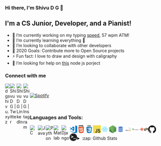 <!--
**Shivz3232/Shivz3232** is a ✨ _special_ ✨ repository because its `README.md` (this file) appears on your GitHub profile.

Here are some ideas to get you started:

- 🔭 I’m currently working on ...
- 🌱 I’m currently learning ...
- 👯 I’m looking to collaborate on ...
- 🤔 I’m looking for help with ...
- 💬 Ask me about ...
- 📫 How to reach me: ...
- 😄 Pronouns: ...
- ⚡ Fun fact: ...
-->

### Hi there, I'm Shivu D G 👋

## I'm a CS Junior, Developer, and a Pianist!

-   🔭 I’m currently working on my typing [speed](https://www.keybr.com/profile/12fip50), 57 wpm ATM!
-   🌱 I’m currently learning everything 🤣
-   👯 I’m looking to collaborate with other developers
-   🥅 2020 Goals: Contribute more to Open Source projects
-   ⚡ Fun fact: I love to draw and design with caligraphy
-   🤔 I’m looking for help on [this](https://github.com/Shivz3232/LAN-file-browser) node js porject

### Connect with me

[<img align="left" alt="dgshivu.xyz" width="16px" src="https://i.ibb.co/8BJFswX/images-removebg-preview.png" />][website]
[<img align="left" alt="Shivu D G | Twitter" width="22px" src="https://cdn.jsdelivr.net/npm/simple-icons@v3/icons/twitter.svg" />][twitter]
[<img align="left" alt="Shivu D G | LinkedIn" width="22px" src="https://cdn.jsdelivr.net/npm/simple-icons@v3/icons/linkedin.svg" />][linkedin]
[<img align="left" alt="Shivu D G | Instagram" width="22px" src="https://cdn.jsdelivr.net/npm/simple-icons@v3/icons/instagram.svg" />][instagram]

<br />

[![Spotify](https://spotify-github-akyyvtmf1.vercel.app/api/spotify)](https://open.spotify.com/user/31umeyvsmk4abpk7elhe4sx6t2d4)

<br />

### Languages and Tools:

[<img align="left" alt="C" width="26px" src="https://img.icons8.com/color/48/000000/c-programming.png"/>][webdevplaylist]
[<img align="left" alt="Java" width="26px" src="https://img.icons8.com/ios-filled/50/000000/java-coffee-cup-logo--v1.png" />][webdevplaylist]
[<img align="left" alt="Python" width="26px" src="https://img.icons8.com/color/48/000000/python.png" />][webdevplaylist]
[<img align="left" alt="Matlab" width="26px" src="https://img.icons8.com/nolan/64/matlab.png" />][webdevplaylist]
[<img align="left" alt="Django" width="26px" src="https://img.icons8.com/color/48/000000/django.png" />][webdevplaylist]
[<img align="left" alt="Visual Studio Code" width="26px" src="https://raw.githubusercontent.com/github/explore/80688e429a7d4ef2fca1e82350fe8e3517d3494d/topics/visual-studio-code/visual-studio-code.png" />][webdevplaylist]
[<img align="left" alt="HTML5" width="26px" src="https://raw.githubusercontent.com/github/explore/80688e429a7d4ef2fca1e82350fe8e3517d3494d/topics/html/html.png" />][webdevplaylist]
[<img align="left" alt="CSS3" width="26px" src="https://raw.githubusercontent.com/github/explore/80688e429a7d4ef2fca1e82350fe8e3517d3494d/topics/css/css.png" />][cssplaylist]

<!-- [<img align="left" alt="Sass" width="26px" src="https://raw.githubusercontent.com/github/explore/80688e429a7d4ef2fca1e82350fe8e3517d3494d/topics/sass/sass.png" />][cssplaylist] -->

[<img align="left" alt="JavaScript" width="26px" src="https://raw.githubusercontent.com/github/explore/80688e429a7d4ef2fca1e82350fe8e3517d3494d/topics/javascript/javascript.png" />][jsplaylist]
[<img align="left" alt="React" width="26px" src="https://raw.githubusercontent.com/github/explore/80688e429a7d4ef2fca1e82350fe8e3517d3494d/topics/react/react.png" />][reactplaylist]

<!-- [<img align="left" alt="Gatsby" width="26px" src="https://raw.githubusercontent.com/github/explore/e94815998e4e0713912fed477a1f346ec04c3da2/topics/gatsby/gatsby.png" />][webdevplaylist] -->
<!-- [<img align="left" alt="GraphQL" width="26px" src="https://raw.githubusercontent.com/github/explore/80688e429a7d4ef2fca1e82350fe8e3517d3494d/topics/graphql/graphql.png" />][webdevplaylist] -->

[<img align="left" alt="Node.js" width="26px" src="https://raw.githubusercontent.com/github/explore/80688e429a7d4ef2fca1e82350fe8e3517d3494d/topics/nodejs/nodejs.png" />][webdevplaylist]

<!-- [<img align="left" alt="Deno" width="26px" src="https://raw.githubusercontent.com/github/explore/361e2821e2dea67711cde99c9c40ed357061cf27/topics/deno/deno.png" />][webdevplaylist] -->

[<img align="left" alt="SQL" width="26px" src="https://raw.githubusercontent.com/github/explore/80688e429a7d4ef2fca1e82350fe8e3517d3494d/topics/sql/sql.png" />][webdevplaylist]
[<img align="left" alt="MySQL" width="26px" src="https://raw.githubusercontent.com/github/explore/80688e429a7d4ef2fca1e82350fe8e3517d3494d/topics/mysql/mysql.png" />][webdevplaylist]
[<img align="left" alt="MongoDB" width="26px" src="https://raw.githubusercontent.com/github/explore/80688e429a7d4ef2fca1e82350fe8e3517d3494d/topics/mongodb/mongodb.png" />][webdevplaylist]
[<img align="left" alt="Git" width="26px" src="https://raw.githubusercontent.com/github/explore/80688e429a7d4ef2fca1e82350fe8e3517d3494d/topics/git/git.png" />][webdevplaylist]
[<img align="left" alt="GitHub" width="26px" src="https://raw.githubusercontent.com/github/explore/78df643247d429f6cc873026c0622819ad797942/topics/github/github.png" />][webdevplaylist]
[<img align="left" alt="HTML5" width="26px" src="https://raw.githubusercontent.com/github/explore/80688e429a7d4ef2fca1e82350fe8e3517d3494d/topics/terminal/terminal.png" />][webdevplaylist]

<br />
<br />

<details>
  <summary>:zap: Github Stats</summary>
  
  <img align="left" alt="Shivz's Github Stats" src="https://github-readme-stats.shivz3232.vercel.app/api?username=Shivz3232&show_icons=true&hide_border=true" />

</details>

[website]: https://dgshivu.xyz
[twitter]: https://twitter.com/shivu_dg
[instagram]: https://www.instagram.com/s_h_y_v_z/?hl=en
[linkedin]: https://www.linkedin.com/in/dgshivu/
[webdevplaylist]: #
[jsplaylist]: #
[cssplaylist]: #
[reactplaylist]: #
